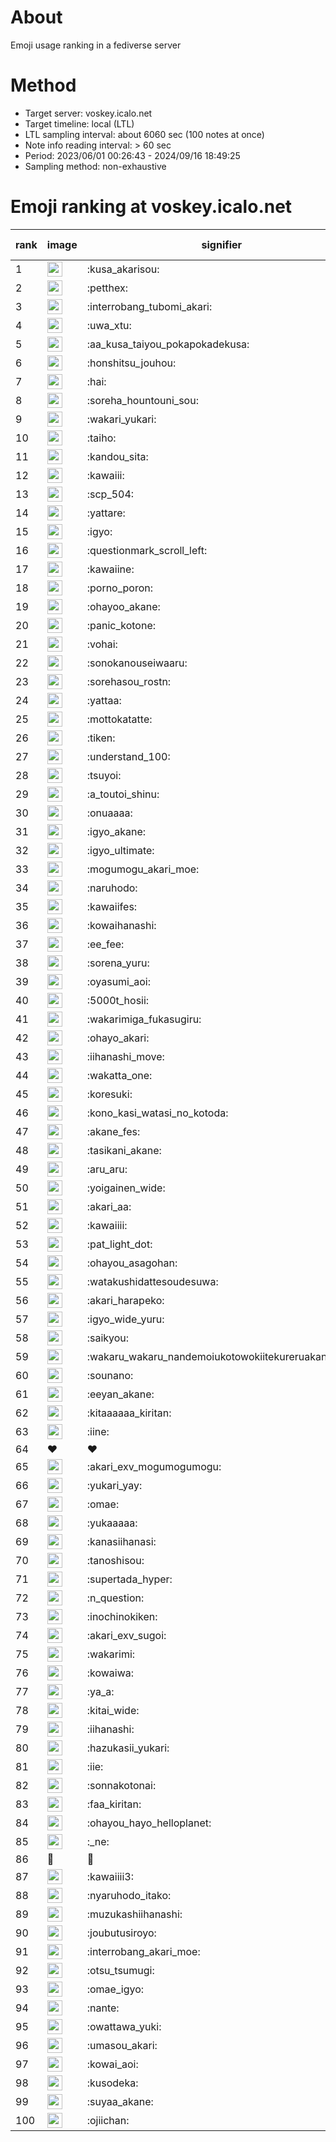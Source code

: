 # About
Emoji usage ranking in a fediverse server

# Method
- Target server: voskey.icalo.net
- Target timeline: local (LTL)
- LTL sampling interval: about 6060 sec (100 notes at once)
- Note info reading interval: > 60 sec
- Period: 2023/06/01 00:26:43 - 2024/09/16 18:49:25 
- Sampling method: non-exhaustive

# Emoji ranking at voskey.icalo.net

|rank|image|signifier|type|frequency score|
|----|----|----|----|----|
|1|<img height="24" src="https://voskey.icalo.net/emoji/kusa_akarisou.webp">|:kusa_akarisou:|custom|31683|
|2|<img height="24" src="https://voskey.icalo.net/emoji/petthex.webp">|:petthex:|custom|23886|
|3|<img height="24" src="https://voskey.icalo.net/emoji/interrobang_tubomi_akari.webp">|:interrobang_tubomi_akari:|custom|12718|
|4|<img height="24" src="https://voskey.icalo.net/emoji/uwa_xtu.webp">|:uwa_xtu:|custom|12168|
|5|<img height="24" src="https://voskey.icalo.net/emoji/aa_kusa_taiyou_pokapokadekusa.webp">|:aa_kusa_taiyou_pokapokadekusa:|custom|9824|
|6|<img height="24" src="https://voskey.icalo.net/emoji/honshitsu_jouhou.webp">|:honshitsu_jouhou:|custom|9461|
|7|<img height="24" src="https://voskey.icalo.net/emoji/hai.webp">|:hai:|custom|8141|
|8|<img height="24" src="https://voskey.icalo.net/emoji/soreha_hountouni_sou.webp">|:soreha_hountouni_sou:|custom|7193|
|9|<img height="24" src="https://voskey.icalo.net/emoji/wakari_yukari.webp">|:wakari_yukari:|custom|6910|
|10|<img height="24" src="https://voskey.icalo.net/emoji/taiho.webp">|:taiho:|custom|6771|
|11|<img height="24" src="https://voskey.icalo.net/emoji/kandou_sita.webp">|:kandou_sita:|custom|6297|
|12|<img height="24" src="https://voskey.icalo.net/emoji/kawaiii.webp">|:kawaiii:|custom|6236|
|13|<img height="24" src="https://voskey.icalo.net/emoji/scp_504.webp">|:scp_504:|custom|5836|
|14|<img height="24" src="https://voskey.icalo.net/emoji/yattare.webp">|:yattare:|custom|4621|
|15|<img height="24" src="https://voskey.icalo.net/emoji/igyo.webp">|:igyo:|custom|4599|
|16|<img height="24" src="https://voskey.icalo.net/emoji/questionmark_scroll_left.webp">|:questionmark_scroll_left:|custom|4562|
|17|<img height="24" src="https://voskey.icalo.net/emoji/kawaiine.webp">|:kawaiine:|custom|4540|
|18|<img height="24" src="https://voskey.icalo.net/emoji/porno_poron.webp">|:porno_poron:|custom|4451|
|19|<img height="24" src="https://voskey.icalo.net/emoji/ohayoo_akane.webp">|:ohayoo_akane:|custom|4286|
|20|<img height="24" src="https://voskey.icalo.net/emoji/panic_kotone.webp">|:panic_kotone:|custom|4249|
|21|<img height="24" src="https://voskey.icalo.net/emoji/vohai.webp">|:vohai:|custom|4242|
|22|<img height="24" src="https://voskey.icalo.net/emoji/sonokanouseiwaaru.webp">|:sonokanouseiwaaru:|custom|4223|
|23|<img height="24" src="https://voskey.icalo.net/emoji/sorehasou_rostn.webp">|:sorehasou_rostn:|custom|4117|
|24|<img height="24" src="https://voskey.icalo.net/emoji/yattaa.webp">|:yattaa:|custom|3807|
|25|<img height="24" src="https://voskey.icalo.net/emoji/mottokatatte.webp">|:mottokatatte:|custom|3711|
|26|<img height="24" src="https://voskey.icalo.net/emoji/tiken.webp">|:tiken:|custom|3657|
|27|<img height="24" src="https://voskey.icalo.net/emoji/understand_100.webp">|:understand_100:|custom|3625|
|28|<img height="24" src="https://voskey.icalo.net/emoji/tsuyoi.webp">|:tsuyoi:|custom|3434|
|29|<img height="24" src="https://voskey.icalo.net/emoji/a_toutoi_shinu.webp">|:a_toutoi_shinu:|custom|3407|
|30|<img height="24" src="https://voskey.icalo.net/emoji/onuaaaa.webp">|:onuaaaa:|custom|3131|
|31|<img height="24" src="https://voskey.icalo.net/emoji/igyo_akane.webp">|:igyo_akane:|custom|3001|
|32|<img height="24" src="https://voskey.icalo.net/emoji/igyo_ultimate.webp">|:igyo_ultimate:|custom|2988|
|33|<img height="24" src="https://voskey.icalo.net/emoji/mogumogu_akari_moe.webp">|:mogumogu_akari_moe:|custom|2885|
|34|<img height="24" src="https://voskey.icalo.net/emoji/naruhodo.webp">|:naruhodo:|custom|2876|
|35|<img height="24" src="https://voskey.icalo.net/emoji/kawaiifes.webp">|:kawaiifes:|custom|2866|
|36|<img height="24" src="https://voskey.icalo.net/emoji/kowaihanashi.webp">|:kowaihanashi:|custom|2740|
|37|<img height="24" src="https://voskey.icalo.net/emoji/ee_fee.webp">|:ee_fee:|custom|2715|
|38|<img height="24" src="https://voskey.icalo.net/emoji/sorena_yuru.webp">|:sorena_yuru:|custom|2671|
|39|<img height="24" src="https://voskey.icalo.net/emoji/oyasumi_aoi.webp">|:oyasumi_aoi:|custom|2662|
|40|<img height="24" src="https://voskey.icalo.net/emoji/5000t_hosii.webp">|:5000t_hosii:|custom|2537|
|41|<img height="24" src="https://voskey.icalo.net/emoji/wakarimiga_fukasugiru.webp">|:wakarimiga_fukasugiru:|custom|2449|
|42|<img height="24" src="https://voskey.icalo.net/emoji/ohayo_akari.webp">|:ohayo_akari:|custom|2444|
|43|<img height="24" src="https://voskey.icalo.net/emoji/iihanashi_move.webp">|:iihanashi_move:|custom|2434|
|44|<img height="24" src="https://voskey.icalo.net/emoji/wakatta_one.webp">|:wakatta_one:|custom|2312|
|45|<img height="24" src="https://voskey.icalo.net/emoji/koresuki.webp">|:koresuki:|custom|2283|
|46|<img height="24" src="https://voskey.icalo.net/emoji/kono_kasi_watasi_no_kotoda.webp">|:kono_kasi_watasi_no_kotoda:|custom|2275|
|47|<img height="24" src="https://voskey.icalo.net/emoji/akane_fes.webp">|:akane_fes:|custom|2266|
|48|<img height="24" src="https://voskey.icalo.net/emoji/tasikani_akane.webp">|:tasikani_akane:|custom|2236|
|49|<img height="24" src="https://voskey.icalo.net/emoji/aru_aru.webp">|:aru_aru:|custom|2230|
|50|<img height="24" src="https://voskey.icalo.net/emoji/yoigainen_wide.webp">|:yoigainen_wide:|custom|2188|
|51|<img height="24" src="https://voskey.icalo.net/emoji/akari_aa.webp">|:akari_aa:|custom|2173|
|52|<img height="24" src="https://voskey.icalo.net/emoji/kawaiiii.webp">|:kawaiiii:|custom|2145|
|53|<img height="24" src="https://voskey.icalo.net/emoji/pat_light_dot.webp">|:pat_light_dot:|custom|2139|
|54|<img height="24" src="https://voskey.icalo.net/emoji/ohayou_asagohan.webp">|:ohayou_asagohan:|custom|2138|
|55|<img height="24" src="https://voskey.icalo.net/emoji/watakushidattesoudesuwa.webp">|:watakushidattesoudesuwa:|custom|2130|
|56|<img height="24" src="https://voskey.icalo.net/emoji/akari_harapeko.webp">|:akari_harapeko:|custom|2076|
|57|<img height="24" src="https://voskey.icalo.net/emoji/igyo_wide_yuru.webp">|:igyo_wide_yuru:|custom|2047|
|58|<img height="24" src="https://voskey.icalo.net/emoji/saikyou.webp">|:saikyou:|custom|2003|
|59|<img height="24" src="https://voskey.icalo.net/emoji/wakaru_wakaru_nandemoiukotowokiitekureruakanetyan.webp">|:wakaru_wakaru_nandemoiukotowokiitekureruakanetyan:|custom|1998|
|60|<img height="24" src="https://voskey.icalo.net/emoji/sounano.webp">|:sounano:|custom|1973|
|61|<img height="24" src="https://voskey.icalo.net/emoji/eeyan_akane.webp">|:eeyan_akane:|custom|1971|
|62|<img height="24" src="https://voskey.icalo.net/emoji/kitaaaaaa_kiritan.webp">|:kitaaaaaa_kiritan:|custom|1910|
|63|<img height="24" src="https://voskey.icalo.net/emoji/iine.webp">|:iine:|custom|1853|
|64|❤|❤|unicode|1848|
|65|<img height="24" src="https://voskey.icalo.net/emoji/akari_exv_mogumogumogu.webp">|:akari_exv_mogumogumogu:|custom|1806|
|66|<img height="24" src="https://voskey.icalo.net/emoji/yukari_yay.webp">|:yukari_yay:|custom|1792|
|67|<img height="24" src="https://voskey.icalo.net/emoji/omae.webp">|:omae:|custom|1747|
|68|<img height="24" src="https://voskey.icalo.net/emoji/yukaaaaa.webp">|:yukaaaaa:|custom|1719|
|69|<img height="24" src="https://voskey.icalo.net/emoji/kanasiihanasi.webp">|:kanasiihanasi:|custom|1690|
|70|<img height="24" src="https://voskey.icalo.net/emoji/tanoshisou.webp">|:tanoshisou:|custom|1690|
|71|<img height="24" src="https://voskey.icalo.net/emoji/supertada_hyper.webp">|:supertada_hyper:|custom|1674|
|72|<img height="24" src="https://voskey.icalo.net/emoji/n_question.webp">|:n_question:|custom|1674|
|73|<img height="24" src="https://voskey.icalo.net/emoji/inochinokiken.webp">|:inochinokiken:|custom|1643|
|74|<img height="24" src="https://voskey.icalo.net/emoji/akari_exv_sugoi.webp">|:akari_exv_sugoi:|custom|1642|
|75|<img height="24" src="https://voskey.icalo.net/emoji/wakarimi.webp">|:wakarimi:|custom|1634|
|76|<img height="24" src="https://voskey.icalo.net/emoji/kowaiwa.webp">|:kowaiwa:|custom|1582|
|77|<img height="24" src="https://voskey.icalo.net/emoji/ya_a.webp">|:ya_a:|custom|1547|
|78|<img height="24" src="https://voskey.icalo.net/emoji/kitai_wide.webp">|:kitai_wide:|custom|1539|
|79|<img height="24" src="https://voskey.icalo.net/emoji/iihanashi.webp">|:iihanashi:|custom|1508|
|80|<img height="24" src="https://voskey.icalo.net/emoji/hazukasii_yukari.webp">|:hazukasii_yukari:|custom|1503|
|81|<img height="24" src="https://voskey.icalo.net/emoji/iie.webp">|:iie:|custom|1418|
|82|<img height="24" src="https://voskey.icalo.net/emoji/sonnakotonai.webp">|:sonnakotonai:|custom|1414|
|83|<img height="24" src="https://voskey.icalo.net/emoji/faa_kiritan.webp">|:faa_kiritan:|custom|1413|
|84|<img height="24" src="https://voskey.icalo.net/emoji/ohayou_hayo_helloplanet.webp">|:ohayou_hayo_helloplanet:|custom|1405|
|85|<img height="24" src="https://voskey.icalo.net/emoji/_ne.webp">|:_ne:|custom|1405|
|86|🤔|🤔|unicode|1401|
|87|<img height="24" src="https://voskey.icalo.net/emoji/kawaiiii3.webp">|:kawaiiii3:|custom|1392|
|88|<img height="24" src="https://voskey.icalo.net/emoji/nyaruhodo_itako.webp">|:nyaruhodo_itako:|custom|1390|
|89|<img height="24" src="https://voskey.icalo.net/emoji/muzukashiihanashi.webp">|:muzukashiihanashi:|custom|1373|
|90|<img height="24" src="https://voskey.icalo.net/emoji/joubutusiroyo.webp">|:joubutusiroyo:|custom|1359|
|91|<img height="24" src="https://voskey.icalo.net/emoji/interrobang_akari_moe.webp">|:interrobang_akari_moe:|custom|1306|
|92|<img height="24" src="https://voskey.icalo.net/emoji/otsu_tsumugi.webp">|:otsu_tsumugi:|custom|1300|
|93|<img height="24" src="https://voskey.icalo.net/emoji/omae_igyo.webp">|:omae_igyo:|custom|1283|
|94|<img height="24" src="https://voskey.icalo.net/emoji/nante.webp">|:nante:|custom|1281|
|95|<img height="24" src="https://voskey.icalo.net/emoji/owattawa_yuki.webp">|:owattawa_yuki:|custom|1254|
|96|<img height="24" src="https://voskey.icalo.net/emoji/umasou_akari.webp">|:umasou_akari:|custom|1243|
|97|<img height="24" src="https://voskey.icalo.net/emoji/kowai_aoi.webp">|:kowai_aoi:|custom|1218|
|98|<img height="24" src="https://voskey.icalo.net/emoji/kusodeka.webp">|:kusodeka:|custom|1202|
|99|<img height="24" src="https://voskey.icalo.net/emoji/suyaa_akane.webp">|:suyaa_akane:|custom|1199|
|100|<img height="24" src="https://voskey.icalo.net/emoji/ojiichan.webp">|:ojiichan:|custom|1198|
